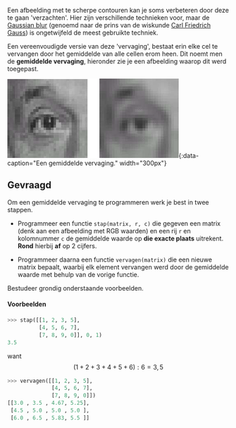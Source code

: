 Een afbeelding met te scherpe contouren kan je soms verbeteren door deze te gaan 'verzachten'. Hier zijn verschillende technieken voor, maar de <a href="https://en.wikipedia.org/wiki/Gaussian_blur" target="_blank">Gaussian blur</a> (genoemd naar de prins van de wiskunde <a href="https://nl.wikipedia.org/wiki/Carl_Friedrich_Gauss">Carl Friedrich Gauss</a>) is ongetwijfeld de meest gebruikte techniek.

Een vereenvoudigde versie van deze 'vervaging', bestaat erin elke cel te vervangen door het gemiddelde van alle cellen erom heen. Dit noemt men de **gemiddelde vervaging**, hieronder zie je een afbeelding waarop dit werd toegepast.

![Een gemiddelde vervaging.](media/mean_blur.png "Een gemiddelde vervaging."){:data-caption="Een gemiddelde vervaging." width="300px"}

## Gevraagd

Om een gemiddelde vervaging te programmeren werk je best in twee stappen.

- Programmeer een functie `stap(matrix, r, c)` die gegeven een matrix (denk aan een afbeelding met RGB waarden) en een rij `r` en kolomnummer `c` de gemiddelde waarde op **die exacte plaats** uitrekent. **Rond** hierbij **af** op 2 cijfers.

- Programmeer daarna een functie `vervagen(matrix)` die een nieuwe matrix bepaalt, waarbij elk element vervangen werd door de gemiddelde waarde met behulp van de vorige functie.

Bestudeer grondig onderstaande voorbeelden.

#### Voorbeelden

```python
>>> stap([[1, 2, 3, 5],
          [4, 5, 6, 7],
          [7, 8, 9, 0]], 0, 1)
3.5
```
want $$\mathsf{(1 + 2 + 3 + 4 + 5 + 6) : 6 = 3,5}$$

```python
>>> vervagen([[1, 2, 3, 5],
              [4, 5, 6, 7],
              [7, 8, 9, 0]])
[[3.0 , 3.5 , 4.67, 5.25],
 [4.5 , 5.0 , 5.0 , 5.0 ],
 [6.0 , 6.5 , 5.83, 5.5 ]]
```